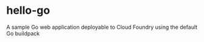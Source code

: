 hello-go
========

A sample Go web application deployable to Cloud Foundry using the default Go buildpack
